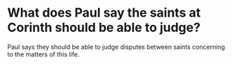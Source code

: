 # What does Paul say the saints at Corinth should be able to judge?

Paul says they should be able to judge disputes between saints concerning to the matters of this life.
